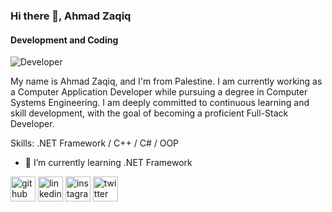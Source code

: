 ### Hi there 👋, Ahmad Zaqiq
#### Development and Coding
![Developer](https://media.licdn.com/dms/image/v2/D4E16AQH8ffi0EB853w/profile-displaybackgroundimage-shrink_350_1400/profile-displaybackgroundimage-shrink_350_1400/0/1723646460978?e=1729123200&v=beta&t=x-ZBHoqVTTtGVWIVQYElrzzB21ugdO2bk2f1YIk8nS4)

My name is Ahmad Zaqiq, and I'm from Palestine. I am currently working as a Computer Application Developer while pursuing a degree in Computer Systems Engineering. I am deeply committed to continuous learning and skill development, with the goal of becoming a proficient Full-Stack Developer.

Skills: .NET Framework / C++ / C# / OOP

- 🌱 I’m currently learning .NET Framework 


[<img src='https://cdn.jsdelivr.net/npm/simple-icons@3.0.1/icons/github.svg' alt='github' height='40'>](https://github.com/AhmadZaqiq)  [<img src='https://cdn.jsdelivr.net/npm/simple-icons@3.0.1/icons/linkedin.svg' alt='linkedin' height='40'>](https://www.linkedin.com/in/ahmad-zaqiq-23b2a5225/)  [<img src='https://cdn.jsdelivr.net/npm/simple-icons@3.0.1/icons/instagram.svg' alt='instagram' height='40'>](https://www.instagram.com/4.ahmad_awad.4/)  [<img src='https://cdn.jsdelivr.net/npm/simple-icons@3.0.1/icons/twitter.svg' alt='twitter' height='40'>](https://twitter.com/XAhmadJRX)  

